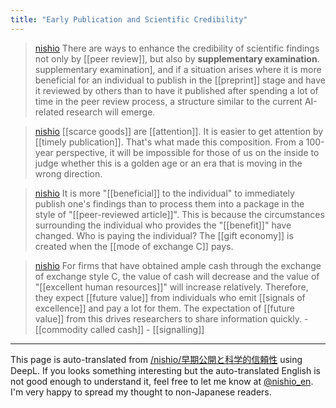 ```yaml
---
title: "Early Publication and Scientific Credibility"
---
```


> [nishio](https://twitter.com/nishio/status/1717327957860217191/quick_promote_web/intro) There are ways to enhance the credibility of scientific findings not only by [[peer review]], but also by **supplementary examination**. supplementary examination], and if a situation arises where it is more beneficial for an individual to publish in the [[preprint]] stage and have it reviewed by others than to have it published after spending a lot of time in the peer review process, a structure similar to the current AI-related research will emerge.

> [nishio](https://twitter.com/nishio/status/1717328727414370378) [[scarce goods]] are [[attention]]. It is easier to get attention by [[timely publication]]. That's what made this composition.
>  From a 100-year perspective, it will be impossible for those of us on the inside to judge whether this is a golden age or an era that is moving in the wrong direction.

> [nishio](https://twitter.com/nishio/status/1717332564854398990) It is more "[[beneficial]] to the individual" to immediately publish one's findings than to process them into a package in the style of "[[peer-reviewed article]]". This is because the circumstances surrounding the individual who provides the "[[benefit]]" have changed. Who is paying the individual? The [[gift economy]] is created when the [[mode of exchange C]] pays.

> [nishio](https://twitter.com/nishio/status/1717333826366804127) For firms that have obtained ample cash through the exchange of exchange style C, the value of cash will decrease and the value of "[[excellent human resources]]" will increase relatively. Therefore, they expect [[future value]] from individuals who emit [[signals of excellence]] and pay a lot for them. The expectation of [[future value]] from this drives researchers to share information quickly.
    - [[commodity called cash]]
    - [[signalling]]

---
This page is auto-translated from [/nishio/早期公開と科学的信頼性](https://scrapbox.io/nishio/早期公開と科学的信頼性) using DeepL. If you looks something interesting but the auto-translated English is not good enough to understand it, feel free to let me know at [@nishio_en](https://twitter.com/nishio_en). I'm very happy to spread my thought to non-Japanese readers.